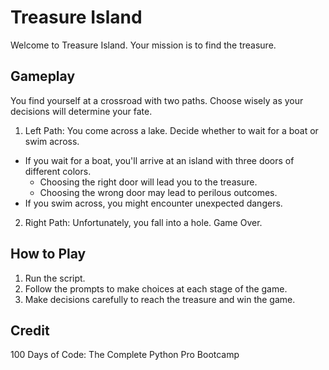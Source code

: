 # Treasure Island

Welcome to Treasure Island. Your mission is to find the treasure.

## Gameplay

You find yourself at a crossroad with two paths. Choose wisely as your decisions will determine your fate.

1. Left Path: You come across a lake. Decide whether to wait for a boat or swim across.

- If you wait for a boat, you'll arrive at an island with three doors of different colors.
  - Choosing the right door will lead you to the treasure.
  - Choosing the wrong door may lead to perilous outcomes.
- If you swim across, you might encounter unexpected dangers.

2. Right Path: Unfortunately, you fall into a hole. Game Over.

## How to Play

1. Run the script.
2. Follow the prompts to make choices at each stage of the game.
3. Make decisions carefully to reach the treasure and win the game.

## Credit

100 Days of Code: The Complete Python Pro Bootcamp
